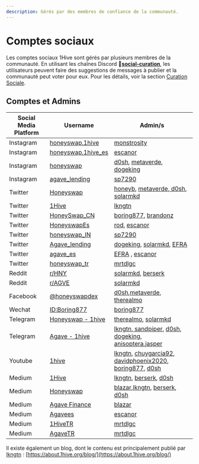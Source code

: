 ```yaml
---
description: Gérés par des membres de confiance de la communauté.
---
```


# Comptes sociaux

Les comptes sociaux 1Hive sont gérés par plusieurs membres de la communauté. En utilisant les chaînes Discord 🐝[**social-curation**](https://discord.gg/wKM3NnFfsS), les utilisateurs peuvent faire des suggestions de messages à publier et la communauté peut voter pour eux. Pour les détails, voir la section [Curation Sociale](social-curation.md).

## Comptes et Admins

| Social Media Platform | Username                                                              | Admin/s                                                                                                                                                                                                                                                                                          |
| --------------------- | --------------------------------------------------------------------- | ------------------------------------------------------------------------------------------------------------------------------------------------------------------------------------------------------------------------------------------------------------------------------------------------ |
| Instagram             | [honeyswap.1hive](https://www.instagram.com/honeyswap.1hive/)         | [monstrosity](https://forum.1hive.org/u/monstrosity/summary)                                                                                                                                                                                                                                     |
| Instagram             | [honeyswap.1hive\_es](https://www.instagram.com/honeyswap.1hive\_es/) | [escanor](https://forum.1hive.org/u/escanor/summary)                                                                                                                                                                                                                                             |
| Instagram             | [honeyswap](https://www.instagram.com/honeyswap/)                     | [d0sh](https://forum.1hive.org/u/d0sh/summary), [metaverde](https://forum.1hive.org/u/metaverde/summary), [dogeking](https://forum.1hive.org/u/dogeking/summary)                                                                                                                                 |
| Instagram             | [agave\_lending](https://www.instagram.com/agave\_lending/)           | [sp7290](https://forum.1hive.org/u/sp7290/summary)                                                                                                                                                                                                                                               |
| Twitter               | [Honeyswap](https://twitter.com/Honeyswap)                            | [honeyb](https://forum.1hive.org/u/honeyb), [metaverde](https://forum.1hive.org/u/metaverde/summary),[ d0sh](https://forum.1hive.org/u/d0sh/summary), [solarmkd](https://forum.1hive.org/u/solarmkd/summary)                                                                                     |
| Twitter               | [1Hive](https://twitter.com/1HiveOrg)                                 | [lkngtn](https://forum.1hive.org/u/lkngtn)                                                                                                                                                                                                                                                       |
| Twitter               | [HoneySwap\_CN](https://twitter.com/HoneySwap\_CN)                    | [boring877](https://forum.1hive.org/u/boring877/summary), [brandonz](https://forum.1hive.org/u/brandonz/summary)                                                                                                                                                                                 |
| Twitter               | [HoneyswapEs](https://twitter.com/HoneyswapEs)                        | [rod](https://forum.1hive.org/u/rod/summary), [escanor](https://forum.1hive.org/u/escanor/summary)                                                                                                                                                                                               |
| Twitter               | [honeyswap\_IN](https://twitter.com/honeyswap\_IN)                    | [sp7290](https://forum.1hive.org/u/sp7290/summary)                                                                                                                                                                                                                                               |
| Twitter               | [Agave\_lending](https://twitter.com/Agave\_lending/)                 | [dogeking](https://forum.1hive.org/u/dogeking/summary), [solarmkd](https://forum.1hive.org/u/solarmkd/summary), [EFRA](https://forum.1hive.org/u/efra)                                                                                                                                           |
| Twitter               | [agave\_es](https://twitter.com/agave\_es)                            |  [EFRA](https://forum.1hive.org/u/efra) , [escanor](https://forum.1hive.org/u/escanor/summary)                                                                                                                                                                                                   |
| Twitter               | [honeyswap\_tr](https://twitter.com/honeyswap\_tr)                    | [mrtdlgc](https://forum.1hive.org/u/mrtdlgc/summary)                                                                                                                                                                                                                                             |
| Reddit                | [r/HNY](https://www.reddit.com/r/HNY/)                                | [solarmkd](https://forum.1hive.org/u/solarmkd/summary), [berserk](https://forum.1hive.org/u/berserk/summary)                                                                                                                                                                                     |
| Reddit                | [r/AGVE](https://www.reddit.com/r/AGVE/)                              | [solarmkd](https://forum.1hive.org/u/solarmkd/summary)                                                                                                                                                                                                                                           |
| Facebook              | [@honeyswapdex](https://www.facebook.com/honeyswapdex/)               | [d0sh](https://forum.1hive.org/u/d0sh/summary),[metaverde](https://forum.1hive.org/u/metaverde/summary), [therealmo](https://forum.1hive.org/u/therealmo/summary)                                                                                                                                |
| Wechat                | [ID:Boring877](https://bit.ly/38UuWeJ)                                | [boring877](https://forum.1hive.org/u/boring877/summary)                                                                                                                                                                                                                                         |
| Telegram              | [Honeyswap - 1hive](https://t.me/honeyswapDEX)                        | [therealmo](https://forum.1hive.org/u/therealmo/summary), [solarmkd](https://forum.1hive.org/u/solarmkd/summary)                                                                                                                                                                                 |
| Telegram              | [Agave - 1hive](https://t.me/Agave1Hive)                              | [lkngtn](https://forum.1hive.org/u/lkngtn),[ sandpiper](https://forum.1hive.org/u/befitsandpiper), [d0sh](https://forum.1hive.org/u/d0sh), [dogeking](https://forum.1hive.org/u/dogeking/summary), [anisoptera](https://forum.1hive.org/u/anisoptera),[jasper](https://forum.1hive.org/u/jasper) |
| Youtube               | [1hive](https://www.youtube.com/channel/UCg0yASRY6TmXDryitYvsJOQ)     | [lkngtn](https://forum.1hive.org/u/lkngtn), [chuygarcia92](https://forum.1hive.org/u/chuygarcia92/summary), [davidphoenix2020](https://forum.1hive.org/u/davidphoenix2020/summary), [boring877](https://forum.1hive.org/u/boring877/summary), [d0sh](https://forum.1hive.org/u/d0sh)             |
| Medium                | [1Hive](https://medium.com/1hive)                                     | [lkngtn](https://forum.1hive.org/u/lkngtn), [berserk](https://forum.1hive.org/u/berserk), [d0sh](https://forum.1hive.org/u/d0sh)                                                                                                                                                                 |
| Medium                | [Honeyswap](https://medium.com/honeyswap)                             |  [blazar](https://forum.1hive.org/u/blazar),[lkngtn](https://forum.1hive.org/u/lkngtn), [berserk](https://forum.1hive.org/u/berserk), [d0sh](https://forum.1hive.org/u/d0sh)                                                                                                                     |
| Medium                | [Agave Finance](https://agavefinance.medium.com)                      |  [blazar](https://forum.1hive.org/u/blazar)                                                                                                                                                                                                                                                      |
| Medium                | [Agavees](https://medium.com/agavees)                                 | [escanor](https://forum.1hive.org/u/escanor/summary)                                                                                                                                                                                                                                             |
| Medium                | [1HiveTR](https://medium.com/1hivetr)                                 | [mrtdlgc](https://forum.1hive.org/u/mrtdlgc/summary)                                                                                                                                                                                                                                             |
| Medium                | [AgaveTR](https://medium.com/agavetr)                                 | [mrtdlgc](https://forum.1hive.org/u/mrtdlgc/summary)                                                                                                                                                                                                                                             |

Il existe également un blog, dont le contenu est principalement publié par [lkngtn](https://forum.1hive.org/u/lkngtn) : [https://about.1hive.org/blog/](https://about.1hive.org/blog/)
